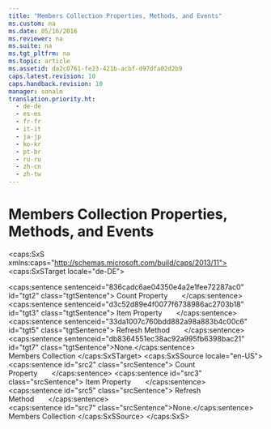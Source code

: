 ```yaml
---
title: "Members Collection Properties, Methods, and Events"
ms.custom: na
ms.date: 05/16/2016
ms.reviewer: na
ms.suite: na
ms.tgt_pltfrm: na
ms.topic: article
ms.assetid: da2c0761-fe23-421b-acbf-d97dfa02d2b9
caps.latest.revision: 10
caps.handback.revision: 10
manager: sonalm
translation.priority.ht: 
  - de-de
  - es-es
  - fr-fr
  - it-it
  - ja-jp
  - ko-kr
  - pt-br
  - ru-ru
  - zh-cn
  - zh-tw
---
```

# Members Collection Properties, Methods, and Events
<?xml version="1.0" encoding="utf-8"?>
<caps:SxS xmlns:caps="http://schemas.microsoft.com/build/caps/2013/11">
  <caps:SxSTarget locale="de-DE">
    <developerReferenceWithoutSyntaxDocument xsi:schemaLocation="http://ddue.schemas.microsoft.com/authoring/2003/5 http://dduestorage.blob.core.windows.net/ddueschema/developer.xsd" xmlns="http://ddue.schemas.microsoft.com/authoring/2003/5" xmlns:xlink="http://www.w3.org/1999/xlink" xmlns:xsi="http://www.w3.org/2001/XMLSchema-instance">
      <introduction></introduction>
      <section>
        <title>
          <caps:sentence sentenceid="74693d2fc58b46bd06410f278e39aa71" id="tgt1" class="tgtSentence">Properties</caps:sentence>
        </title>
        <content>
          <para>
            <caps:sentence sentenceid="836cadc6ae04350e4a2e1fee72287ac0" id="tgt2" class="tgtSentence">
              <legacyLink xlink:href="da9ccd1f-d402-41a2-940c-45556fc5340d">Count Property</legacyLink>       </caps:sentence>
          </para>
          <para>
            <caps:sentence sentenceid="d3c52d89e4f0077f6738986ac2703b18" id="tgt3" class="tgtSentence">
              <legacyLink xlink:href="e11484bb-c5c7-42d8-9bb8-21572125d727">Item Property</legacyLink>       </caps:sentence>
          </para>
        </content>
      </section>
      <section>
        <title>
          <caps:sentence sentenceid="a9ac5a6cc3cbe84f9c18323af2b9007f" id="tgt4" class="tgtSentence">Methods</caps:sentence>
        </title>
        <content>
          <para>
            <caps:sentence sentenceid="33da1007c760bdd882a98a883b4c00c6" id="tgt5" class="tgtSentence">
              <legacyLink xlink:href="089b7ca7-684f-4259-8032-5bd1ecc54426">Refresh Method</legacyLink>       </caps:sentence>
          </para>
        </content>
      </section>
      <section>
        <title>
          <caps:sentence sentenceid="16908b0605f2645dfcb4c3a8d248cef3" id="tgt6" class="tgtSentence">Events</caps:sentence>
        </title>
        <content>
          <para>
            <caps:sentence sentenceid="db8364551ec38ac92a995fb6398bac21" id="tgt7" class="tgtSentence">None.</caps:sentence>
          </para>
        </content>
      </section>
      <relatedTopics>
        <link xlink:href="3a647cde-efdc-4394-b1b9-8cbb1b9d689f">Members Collection</link>
      </relatedTopics>
    </developerReferenceWithoutSyntaxDocument>
  </caps:SxSTarget>
  <caps:SxSSource locale="en-US">
    <developerReferenceWithoutSyntaxDocument xsi:schemaLocation="http://ddue.schemas.microsoft.com/authoring/2003/5 http://dduestorage.blob.core.windows.net/ddueschema/developer.xsd" xmlns="http://ddue.schemas.microsoft.com/authoring/2003/5" xmlns:xlink="http://www.w3.org/1999/xlink" xmlns:xsi="http://www.w3.org/2001/XMLSchema-instance">
      <introduction></introduction>
      <section>
        <title>
          <caps:sentence id="src1" class="srcSentence">Properties</caps:sentence>
        </title>
        <content>
          <para>
            <caps:sentence id="src2" class="srcSentence">
              <legacyLink xlink:href="da9ccd1f-d402-41a2-940c-45556fc5340d">Count Property</legacyLink>       </caps:sentence>
          </para>
          <para>
            <caps:sentence id="src3" class="srcSentence">
              <legacyLink xlink:href="e11484bb-c5c7-42d8-9bb8-21572125d727">Item Property</legacyLink>       </caps:sentence>
          </para>
        </content>
      </section>
      <section>
        <title>
          <caps:sentence id="src4" class="srcSentence">Methods</caps:sentence>
        </title>
        <content>
          <para>
            <caps:sentence id="src5" class="srcSentence">
              <legacyLink xlink:href="089b7ca7-684f-4259-8032-5bd1ecc54426">Refresh Method</legacyLink>       </caps:sentence>
          </para>
        </content>
      </section>
      <section>
        <title>
          <caps:sentence id="src6" class="srcSentence">Events</caps:sentence>
        </title>
        <content>
          <para>
            <caps:sentence id="src7" class="srcSentence">None.</caps:sentence>
          </para>
        </content>
      </section>
      <relatedTopics>
        <link xlink:href="3a647cde-efdc-4394-b1b9-8cbb1b9d689f">Members Collection</link>
      </relatedTopics>
    </developerReferenceWithoutSyntaxDocument>
  </caps:SxSSource>
</caps:SxS>
